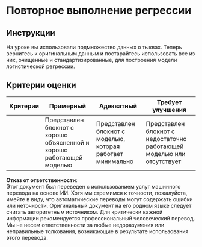 # Повторное выполнение регрессии

## Инструкции

На уроке вы использовали подмножество данных о тыквах. Теперь вернитесь к оригинальным данным и постарайтесь использовать все из них, очищенные и стандартизированные, для построения модели логистической регрессии.

## Критерии оценки

| Критерии   | Примерный                                                            | Адекватный                                                  | Требует улучшения                                          |
|------------|---------------------------------------------------------------------|------------------------------------------------------------|-----------------------------------------------------------|
|            | Представлен блокнот с хорошо объясненной и хорошо работающей моделью | Представлен блокнот с моделью, которая работает минимально | Представлен блокнот с недостаточно работающей моделью или отсутствует |

**Отказ от ответственности**:  
Этот документ был переведен с использованием услуг машинного перевода на основе ИИ. Хотя мы стремимся к точности, пожалуйста, имейте в виду, что автоматические переводы могут содержать ошибки или неточности. Оригинальный документ на его родном языке следует считать авторитетным источником. Для критически важной информации рекомендуется профессиональный человеческий перевод. Мы не несем ответственности за любые недоразумения или неправильные толкования, возникающие в результате использования этого перевода.